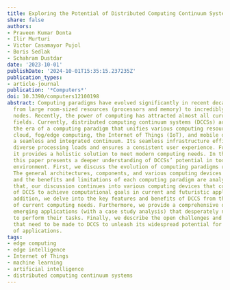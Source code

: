```yaml
---
title: Exploring the Potential of Distributed Computing Continuum Systems
share: false
authors:
- Praveen Kumar Donta
- Ilir Murturi
- Victor Casamayor Pujol
- Boris Sedlak
- Schahram Dustdar
date: '2023-10-01'
publishDate: '2024-10-01T15:35:15.237235Z'
publication_types:
- article-journal
publication: '*Computers*'
doi: 10.3390/computers12100198
abstract: Computing paradigms have evolved significantly in recent decades, moving
  from large room-sized resources (processors and memory) to incredibly small computing
  nodes. Recently, the power of computing has attracted almost all current application
  fields. Currently, distributed computing continuum systems (DCCSs) are unleashing
  the era of a computing paradigm that unifies various computing resources, including
  cloud, fog/edge computing, the Internet of Things (IoT), and mobile devices into
  a seamless and integrated continuum. Its seamless infrastructure efficiently manages
  diverse processing loads and ensures a consistent user experience. Furthermore,
  it provides a holistic solution to meet modern computing needs. In this context,
  this paper presents a deeper understanding of DCCSs’ potential in today’s computing
  environment. First, we discuss the evolution of computing paradigms up to DCCS.
  The general architectures, components, and various computing devices are discussed,
  and the benefits and limitations of each computing paradigm are analyzed. After
  that, our discussion continues into various computing devices that constitute part
  of DCCS to achieve computational goals in current and futuristic applications. In
  addition, we delve into the key features and benefits of DCCS from the perspective
  of current computing needs. Furthermore, we provide a comprehensive overview of
  emerging applications (with a case study analysis) that desperately need DCCS architectures
  to perform their tasks. Finally, we describe the open challenges and possible developments
  that need to be made to DCCS to unleash its widespread potential for the majority
  of applications.
tags:
- edge computing
- edge intelligence
- Internet of Things
- machine learning
- artificial intelligence
- distributed computing continuum systems
---
```

